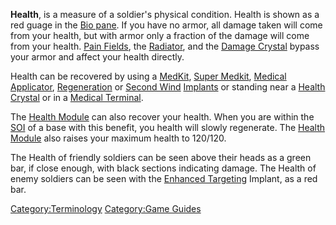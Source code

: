 **Health**, is a measure of a soldier's physical condition. Health is
shown as a red guage in the [Bio
pane](Heads-up_Display.md#Bio_Pane). If you have no armor, all
damage taken will come from your health, but with armor only a fraction
of the damage will come from your health. [Pain
Fields](Pain_Field.md), the [Radiator](Radiator.md), and
the [Damage Crystal](Damage_Crystal.md) bypass your armor and
affect your health directly.

Health can be recovered by using a [MedKit](MedKit.md), [Super
Medkit](Super_Medkit.md), [Medical
Applicator](Medical_Applicator.md),
[Regeneration](Regeneration.md) or [Second
Wind](Second_Wind.md) [Implants](Implants.md) or
standing near a [Health Crystal](Health_Crystal.md) or in a
[Medical Terminal](Medical_Terminal.md).

The [Health Module](Health_Module.md) can also recover your
health. When you are within the [SOI](Sphere_of_Influence.md) of a base with
this benefit, you health will slowly regenerate. The [Health
Module](Health_Module.md) also raises your maximum health to
120/120.

The Health of friendly soldiers can be seen above their heads as a green
bar, if close enough, with black sections indicating damage. The Health
of enemy soldiers can be seen with the [Enhanced
Targeting](Enhanced_Targeting.md) Implant, as a red bar.

[Category:Terminology](Category:Terminology.md) [Category:Game
Guides](Category:Game_Guides.md)
